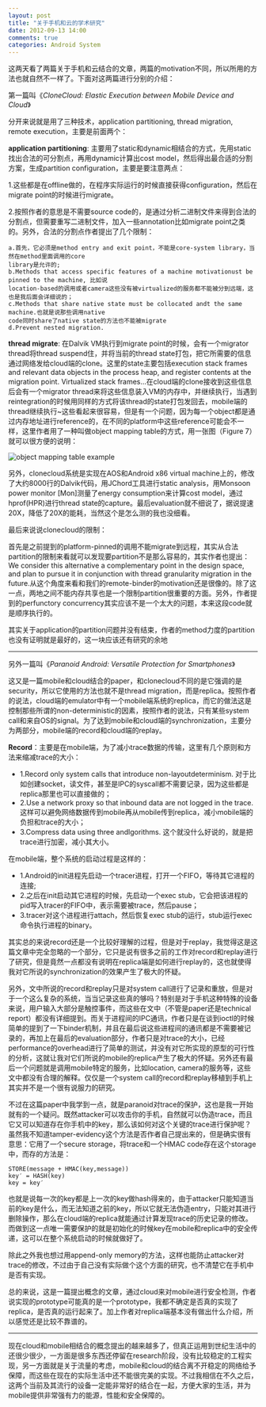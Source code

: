 ```yaml
---
layout: post
title: "关于手机和云的学术研究"
date: 2012-09-13 14:00
comments: true
categories: Android System
---
```

这两天看了两篇关于手机和云结合的文章，两篇的motivation不同，所以所用的方法也就自然不一样了。下面对这两篇进行分别的介绍：

第一篇叫《*CloneCloud: Elastic Execution between Mobile Device and Cloud*》

分开来说就是用了三种技术，application partitioning, thread migration, remote execution，主要是前面两个：

**application partitioning**: 主要用了static和dynamic相结合的方式，先用static找出合法的可分割点，再用dynamic计算出cost model，然后得出最合适的分割方案，生成partition configuration，主要是要注意两点：

1.这些都是在offline做的，在程序实际运行的时候直接获得configuration，然后在migrate point的时候进行migrate。

2.按照作者的意思是不需要source code的，是通过分析二进制文件来得到合法的分割点，但需要重写二进制文件，加入一些annotation比如migrate point之类的。另外，合法的分割点作者提出了几个限制：

    a.首先，它必须是method entry and exit point，不能是core-system library，当然在method里面调用的core 
    library是允许的;
    b.Methods that access specific features of a machine motivationust be pinned to the machine, 比如说
    location-based的调用或者camera这些没有被virtualized的服务都不能被分到远端，这也是我后面会详细说的；
    c.Methods that share native state must be collocated andt the same machine.也就是说那些调用native 
    code同时share了native state的方法也不能被migrate
    d.Prevent nested migration.

<!-- more -->

**thread migrate**: 在Dalvik VM执行到migrate point的时候，会有一个migrator thread将thread suspend住，并将当前的thread state打包，把它所需要的信息通过网络发给cloud端的clone。这里的state主要包括execution stack frames and relevant data objects in the process heap, and register contents at the migration point. Virtualized stack frames…在cloud端的clone接收到这些信息后会有一个migrator thread来将这些信息装入VM的内存中，并继续执行，当遇到reintegration的时候用同样的方式将该thread的state打包发回去，mobile端的thread继续执行~这些看起来很容易，但是有一个问题，因为每一个object都是通过内存地址进行reference的，在不同的platform中这些reference可能会不一样，这里作者用了一种叫做object mapping table的方式，用一张图（Figure 7）就可以很方便的说明：

![object mapping table example](http://ytliu.info/images/2012-09-13.png "object mapping table example")

另外，clonecloud系统是实现在AOS和Android x86 virtual machine上的，修改了大约8000行的Dalvik代码，用JChord工具进行static analysis，用Monsoon power monitor [Mon]测量了energy consumption来计算cost model，通过hprof(HPR)进行thread state的capture。最后evaluation就不细说了，据说提速20X，降低了20X的能耗，当然这个是怎么测的我也没细看。

最后来说说clonecloud的限制：

首先是之前提到的platform-pinned的调用不能migrate到远程，其实从合法partition的限制来看就可以发现要partition不是那么容易的，其实作者也提出：We consider this alternative a complementary point in the design space, and plan to pursue it in conjunction with thread granularity migration in the future.从这个角度来看和我们的remote-binder的motivation还是很像的。除了这一点，两地之间不能内存共享也是一个限制partition很重要的方面。另外，作者提到的perfunctory concurrency其实应该不是一个太大的问题，本来这段code就是顺序执行的。

其实关于application的partition问题并没有结束，作者的method力度的partition也没有证明就是最好的，这一块应该还有研究的余地

----------------

另外一篇叫《*Paranoid Android: Versatile Protection for Smartphones*》

这又是一篇mobile和cloud结合的paper，和clonecloud不同的是它强调的是security，所以它使用的方法也就不是thread migration，而是replica。按照作者的说法，cloud端的emulator中有一个mobile端系统的replica，而它的做法这是控制那些所谓的non-deterministic的因素，按照作者的说法，只有某些system call和来自OS的signal。为了达到mobile和cloud端的synchronization，主要分为两部分，mobile端的record和cloud端的replay。

**Record**：主要是在mobile端，为了减小trace数据的传输，这里有几个原则和方法来缩减trace的大小：

* 1.Record only system calls that introduce non-layoutdeterminism. 对于比如创建socket，读文件，甚至是IPC的syscall都不需要记录，因为这些都是replica那里也可以直接做的；
* 2.Use a network proxy so that inbound data are not logged in the trace. 这样可以避免网络数据传到mobile再从mobile传到replica，减小mobile端的负担和trace的大小；
* 3.Compress data using three andlgorithms. 这个就没什么好说的，就是把trace进行加密，减小其大小。

在mobile端，整个系统的启动过程是这样的：

* 1.Android的init进程先启动一个tracer进程，打开一个FIFO，等待其它进程的连接;
* 2.之后在init启动其它进程的时候，先启动一个exec stub，它会把该进程的pid写入tracer的FIFO中，表示需要被trace，然后pause；
* 3.tracer对这个进程进行attach，然后恢复exec stub的运行，stub运行exec命令执行进程的binary。

其实总的来说record还是一个比较好理解的过程，但是对于replay，我觉得这是这篇文章中完全忽略的一个部分，它只是说有很多之前的工作对record和replay进行了研究，但是竟然一点都没有说明在replica端是如何进行replay的，这也就使得我对它所说的synchronization的效果产生了极大的怀疑。

另外，文中所说的record和replay只是对system call进行了记录和重放，但是对于一个这么复杂的系统，当当记录这些真的够吗？特别是对于手机这种特殊的设备来说，用户输入大部分是触控事件，而这些在文中（不管是paper还是technical report）都没有详细提到。而关于进程间的IPC通讯，作者只是在谈到ioctl的时候简单的提到了一下binder机制，并且在最后说这些进程间的通讯都是不需要被记录的，再加上在最后的evaluation部分，作者只是对trace的大小，已经performance的overhead进行了简单的测试，并没有对它所实现的原型的可行性的分析，这就让我对它们所说的mobile的replica产生了极大的怀疑。另外还有最后一个问题就是调用mobile特定的服务，比如location, camera的服务等，这些文中都没有合理的解释。仅仅是一个system call的record和replay移植到手机上其实并不是一个很有说服力的研究。

不过在这篇paper中我学到一点，就是paranoid对trace的保护，这也是我一开始就有的一个疑问。既然attacker可以攻击你的手机，自然就可以伪造trace，而且它又可以知道存在你手机中的key，那么该如何对这个关键的trace进行保护呢？虽然我不知道tamper-evidency这个方法是否作者自己提出来的，但是确实很有意思：它用了一个secure storage，将trace和一个HMAC code存在这个storage中，而存的方法是：
    
    STORE(message + HMAC(key,message)) 
    key′ = HASH(key) 
    key = key′

也就是说每一次的key都是上一次的key做hash得来的，由于attacker只能知道当前的key是什么，而无法知道之前的key，所以它就无法伪造entry，只能对其进行删除操作，那么在cloud端的replica就能通过计算发现trace的历史记录的修改。而做到这一点唯一需要保护的就是初始化的时候key在mobile和replica中的安全传递，这可以在整个系统启动的时候就做好了。
    
除此之外我也想过用append-only memory的方法，这样也能防止attacker对trace的修改，不过由于自己没有实际做个这个方面的研究，也不清楚它在手机中是否有实现。
    
总的来说，这是一篇提出概念的文章，通过cloud来对mobile进行安全检测，作者说实现的prototype可能真的是一个prototype，我都不确定是否真的实现了replica，是否真的运行起来了。加上作者对replica端基本没有做出什么介绍，所以感觉还是比较不靠谱的。

----------------

现在cloud和mobile相结合的概念提出的越来越多了，但真正运用到世纪生活中的还很少很少，一方面是很多东西还停留在research阶段，没有比较稳定的工程实现，另一方面就是关于流量的考虑，mobile和cloud的结合离不开稳定的网络给予保障，而这些在现在的实际生活中还不能很完美的实现。不过我相信在不久之后，这两个当前及其流行的设备一定能非常好的结合在一起，方便大家的生活，并为mobile提供非常强有力的能源，性能和安全保障的。
